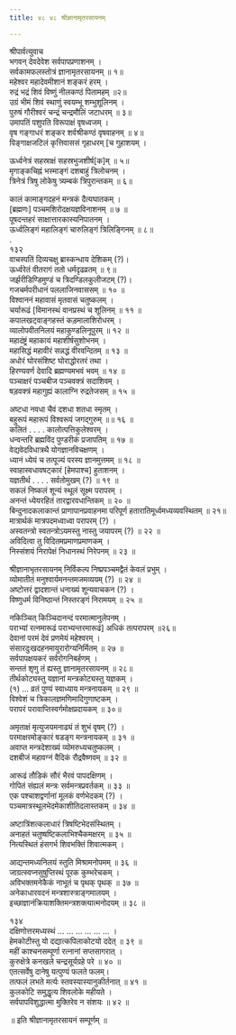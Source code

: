 ```yaml
---
title: ४८ ४८ श्रीज्ञानामृतरसायनम्

---
```


 श्रीपार्वत्युवाच  
भगवन् देवदेवेश सर्वपापप्रणाशनम् ।  
सर्वकामफलस्तोत्रं ज्ञानामृतरसायनम् ॥ १॥  
महेश्वर महादेवमीशानं शङ्करं हरम् ।  
रुद्रं भद्रं शिवं विष्णुं नीलकण्ठं पितामहम् ॥२॥  
उग्रं भीमं शिवं स्थाणुं स्वयम्भू शम्भुशूलिनम् ।  
पुरुषं गौरीश्वरं चन्द्रं चन्द्रमौलिं जटाधरम् ॥ ३॥  
उमापतिं पशुपति विरूपाक्षं वृषध्वजम् ।  
वृष गङ्गाधरं शङ्कर शर्वश्रीकण्ठं वृषवाहनम् ॥ ४॥  
पिङ्गाक्षजटिलं कृत्तिवाससं गृहाधरम् [च गुहाशयम् ।  

ऊर्ध्वनेत्रं सहस्राक्षं सहस्रभुजशीर्ष[क]म् ॥ ५॥  
मृगाङ्कचिह्नं भस्माङ्गं दशबाहुं त्रिलोचनम् ।  
त्रिनेत्रं त्रिषु लोकेषु त्र्यम्बकं त्रिपुरान्तकम् ॥ ६॥  

कालं कामाङ्गदहनं मन्त्रकं दैत्यघातकम् ।  
[ब्रह्मणः] पञ्चमशिरोदक्षयज्ञविनाशनम् ॥ ७ ॥  
पूषदन्तहरं साक्षात्तारकास्यनिपातनम् ।  
ऊर्ध्वलिङ्गं महालिङ्गं चारुलिङ्गं त्रिलिङ्गिनम् ॥ ८॥  
.  
१३२  
वाचस्पतिं दिव्यचक्षु ब्रास्कन्धाय देशिकम् (?)।  
ऊर्ध्वरेतं वीतरागं ततो धर्मदृढव्रतम् ॥ ९॥  
जर्झरीडिण्डिमुण्डं च त्रिदण्डिलकुलीजटम् (?)।  
गजचर्मपरीधानं पललाजिनवाससम् ॥ १० ॥  
विश्वाननं महावासं मृतवासं चतुष्कलम् ।  
चर्यारूढं [विमानस्थं वानप्रस्थं च शूलिनम् ॥ ११ ॥  
कपालखट्वाङ्गहस्तं कड़मालाशिरोधरम् ।  
व्यालोपवीतनिलयं महाकुण्डलिनूपुरम् ॥ १२ ॥  
महादंष्ट्रं महाकायं महाशीर्षसुशोभनम् ।  
महासिद्धं महावीरं सन्नद्धं वीरवन्दितम् ॥ १३ ॥  
अधोरं घोरसंशिष्ट घोराद्धोरतरं तथा ।  
हिरण्यवर्ण देवादि ब्रह्मण्यमभवं भवम् ॥ १४ ॥  
पञ्चाक्षरं पञ्चबीज पञ्चवक्त्रं सदाशिवम् ।  
षड़वक्त्रं महागुह्यं कालाग्नि रुद्रतेजसम् ॥ १५ ॥  

अष्टधा नवधा चैवं दशधा शतधा स्मृतम् ।  
बहुरूपं महारूपं विश्वरूपं जगद्गुरुम् ॥॥ १६ ॥  
कलितं . . . . कालोत्पत्तिकुलेश्वरम् ।  
धन्वन्तरि ब्रह्मविंद पुण्डरीकं प्रजापतिम् ॥ १७ ॥  
वेद्यवेदविधात्रथै योगज्ञानविचक्षणम् ।  
ध्यानं ध्येयं च तत्पूज्यं परस्य ज्ञानमुत्तमम् ॥ १८ ॥  
स्वाहास्वधावषट्कारं [हेमपाश्च] हुताशनम् ।  
यज्ञतीर्थ . . . . सर्वतोमुखम् (?) ॥ १९ ॥  
सकलं निष्कलं शून्यं स्थूलं सूक्ष्म परापरम् ।  
अनन्तं ध्येयरहितं तारद्वारवधान्तिकम् ॥ २० ॥  
बिन्दुनादकलाकान्तं प्राणापानप्रवाहनमा परिपूर्ण हतारातिमूर्ध्वमध्यव्यवस्थितम् ॥ २१॥  
मात्रार्थकं मात्रपदमध्वाध्वा परापरम् (?) ।  
अस्वतन्त्रो स्वतन्त्रोऽयमस्तु नास्तु जयापरम् (?) ॥ २२ ॥  
अविदित्वा तु विदितमप्रमाणप्रमाणकम् ।  
निस्संशयं निरापेक्षं निधानस्थं निरेपनम् ॥ २३ ॥  

श्रीज्ञानाभृतरसायनम् निर्विकल्प निष्प्रपञ्चमद्वैतं केवलं प्रभुम् ।  
व्योमातीतं मनुश्वार्यमनन्तमजमव्ययम् (?) ॥ २४ ॥  
अष्टोत्तरं द्वादशान्तं धनाख्यं शून्यवाचकन (?) ।  
विष्णुधर्म विनिष्ठान्तं निस्तरङ्गं निरामयम् ॥ २५ ॥  

नकिञ्चित् किञ्चिदानन्दं परमात्मानुलेपनम् ।  
पराभ्यां रत्नमारूढं पराभ्यन्तरमारूढं] अधिकं तत्परापरम् ॥२६॥  
देवानां परमं देवं प्रणमेयं महेश्वरम् ।  
संसारदुःखदहनमायुरारोग्यनिर्मितम् ॥ २७ ॥  
सर्वपापक्षयकरं सर्वरोगनिबर्हणम् ।  
सन्ततं शृणु तं ह्यस्तु ज्ञानामृतरसायनम् ॥ २८॥  
तीर्थकोट्यस्तु यज्ञानां मन्त्रकोट्यस्तु यज्ञकम् ।  
(१) ... व्रतं पुण्यं स्वाध्याय मन्त्रनायकम् ॥ २९ ॥  
विश्वेशं च त्रिकालज्ञमणिमादिगुणाष्टकम् ।  
परापरं परावाप्तिस्वर्गमोक्षप्रदायकम् ॥ ३०॥  

अमृताक्षं मृत्युजयमनाढ्यं तं शुभं वृषम् (?) ।  
परमाक्षरमोङ्कारं षडङ्ग मन्त्रनायकम् ॥ ३१ ॥  
अवाप्त मन्त्रदेशाख्यं व्योमरुध्यचतुष्कलम् ।  
दशबीजं महावग्नं वैदिकं रौद्रवैष्णवम् ॥ ३२ ॥  

आरूढं तौडिकं सौरं भैरवं पापदक्षिणम् ।  
गोपितं संह्यलं मन्त्रः सर्वमन्त्रप्रवर्तकम् ॥ ३३ ॥  
एक पश्चाशद्वर्णानां मूलकं वर्णभेदकम् (?) ।  
पञ्चमात्रस्थूलभेदमेकाशीतिदलास्तकम् ॥ ३४ ॥  

अष्टात्रिंशत्कलाधारं त्रिषष्टिभेदसंस्थितम् ।  
अनाहतं चतुष्षष्टिकलाभिश्चैकमक्षरम् ॥ ३५ ॥  
नित्यस्थितं हंसगर्भ शिवभक्तिं शिवात्मकम् ।  

आद्यन्तमध्यनिलयं स्तुति मिश्रामनोपमम् ॥ ३६ ॥  
जाग्रत्स्वप्नसुषुप्तिस्थं पूरक कुम्भरेचकम् ।  
अविभक्तमनेकैकं नाभूतं च पृथक् पृथक् ॥ ३७ ॥  
अनेकाधारवदनं मन्त्रशास्त्राङ्गमालयम् ।  
इच्छाज्ञानंक्रियाशक्तिमन्त्रशक्त्यात्मनोदयम् ॥ ३८ ॥  

१३४  
दक्षिणोत्तरमध्यस्थं ... ... ... ... ... ... ।  
हेमकोटीस्तु यो दद्यात्कपिलाकोटयो ददेत् ॥ ३९ ॥  
महीं काश्चनसम्पूर्णा रत्नानां सप्तसागरात् ।  
कुरुक्षेत्रे कनखले चन्द्रसूर्यग्रहे परे ॥ ४० ॥  
एतत्सर्वेषु दानेषु यत्पुण्यं फलते फलम्।  
तत्फलं लभते मर्त्यः स्तवस्यास्यानुकीर्तनात् ॥ ४१ ॥  
कुलकोटि समुद्धृत्य शिवलोके महीयते ।  
सर्वपापविशुद्धात्मा मुक्तिरेव न संशयः ॥ ४२ ॥  

॥ इति श्रीज्ञानामृतरसायनं सम्पूर्णम् ॥  